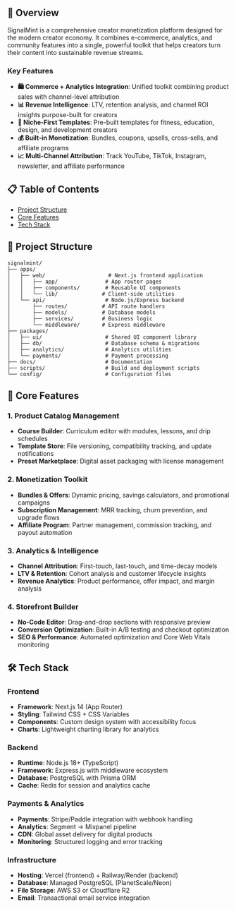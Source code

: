 ## 🚀 Overview

SignalMint is a comprehensive creator monetization platform designed for the modern creator economy. It combines e-commerce, analytics, and community features into a single, powerful toolkit that helps creators turn their content into sustainable revenue streams.

### Key Features

- **🛍️ Commerce + Analytics Integration**: Unified toolkit combining product sales with channel-level attribution
- **📊 Revenue Intelligence**: LTV, retention analysis, and channel ROI insights purpose-built for creators
- **🎯 Niche-First Templates**: Pre-built templates for fitness, education, design, and development creators
- **💰 Built-in Monetization**: Bundles, coupons, upsells, cross-sells, and affiliate programs
- **📈 Multi-Channel Attribution**: Track YouTube, TikTok, Instagram, newsletter, and affiliate performance

## 📋 Table of Contents

- [Project Structure](#-project-structure)
- [Core Features](#-core-features)
- [Tech Stack](#-tech-stack)

## 📁 Project Structure

```
signalmint/
├── apps/
│   ├── web/                    # Next.js frontend application
│   │   ├── app/               # App router pages
│   │   ├── components/        # Reusable UI components
│   │   └── lib/              # Client-side utilities
│   └── api/                   # Node.js/Express backend
│       ├── routes/           # API route handlers
│       ├── models/           # Database models
│       ├── services/         # Business logic
│       └── middleware/       # Express middleware
├── packages/
│   ├── ui/                    # Shared UI component library
│   ├── db/                    # Database schema & migrations
│   ├── analytics/             # Analytics utilities
│   └── payments/              # Payment processing
├── docs/                      # Documentation
├── scripts/                   # Build and deployment scripts
└── config/                    # Configuration files
```

## 🎯 Core Features

### 1. Product Catalog Management
- **Course Builder**: Curriculum editor with modules, lessons, and drip schedules
- **Template Store**: File versioning, compatibility tracking, and update notifications
- **Preset Marketplace**: Digital asset packaging with license management

### 2. Monetization Toolkit
- **Bundles & Offers**: Dynamic pricing, savings calculators, and promotional campaigns
- **Subscription Management**: MRR tracking, churn prevention, and upgrade flows
- **Affiliate Program**: Partner management, commission tracking, and payout automation

### 3. Analytics & Intelligence
- **Channel Attribution**: First-touch, last-touch, and time-decay models
- **LTV & Retention**: Cohort analysis and customer lifecycle insights
- **Revenue Analytics**: Product performance, offer impact, and margin analysis

### 4. Storefront Builder
- **No-Code Editor**: Drag-and-drop sections with responsive preview
- **Conversion Optimization**: Built-in A/B testing and checkout optimization
- **SEO & Performance**: Automated optimization and Core Web Vitals monitoring

## 🛠️ Tech Stack

### Frontend
- **Framework**: Next.js 14 (App Router)
- **Styling**: Tailwind CSS + CSS Variables
- **Components**: Custom design system with accessibility focus
- **Charts**: Lightweight charting library for analytics

### Backend
- **Runtime**: Node.js 18+ (TypeScript)
- **Framework**: Express.js with middleware ecosystem
- **Database**: PostgreSQL with Prisma ORM
- **Cache**: Redis for session and analytics cache

### Payments & Analytics
- **Payments**: Stripe/Paddle integration with webhook handling
- **Analytics**: Segment → Mixpanel pipeline
- **CDN**: Global asset delivery for digital products
- **Monitoring**: Structured logging and error tracking

### Infrastructure
- **Hosting**: Vercel (frontend) + Railway/Render (backend)
- **Database**: Managed PostgreSQL (PlanetScale/Neon)
- **File Storage**: AWS S3 or Cloudflare R2
- **Email**: Transactional email service integration
